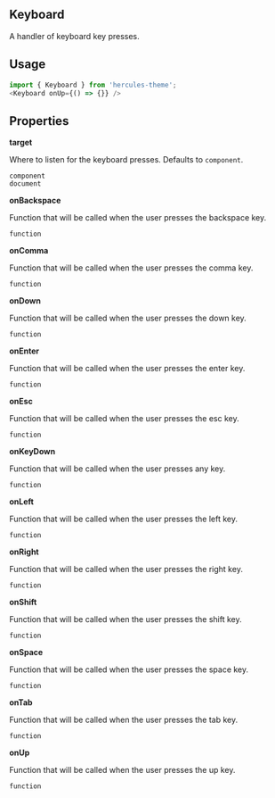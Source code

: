 ## Keyboard
A handler of keyboard key presses.

## Usage

```javascript
import { Keyboard } from 'hercules-theme';
<Keyboard onUp={() => {}} />
```

## Properties

**target**

Where to listen for the keyboard presses. Defaults to `component`.

```
component
document
```

**onBackspace**

Function that will be called when the user presses the backspace key.

```
function
```

**onComma**

Function that will be called when the user presses the comma key.

```
function
```

**onDown**

Function that will be called when the user presses the down key.

```
function
```

**onEnter**

Function that will be called when the user presses the enter key.

```
function
```

**onEsc**

Function that will be called when the user presses the esc key.

```
function
```

**onKeyDown**

Function that will be called when the user presses any key.

```
function
```

**onLeft**

Function that will be called when the user presses the left key.

```
function
```

**onRight**

Function that will be called when the user presses the right key.

```
function
```

**onShift**

Function that will be called when the user presses the shift key.

```
function
```

**onSpace**

Function that will be called when the user presses the space key.

```
function
```

**onTab**

Function that will be called when the user presses the tab key.

```
function
```

**onUp**

Function that will be called when the user presses the up key.

```
function
```
  